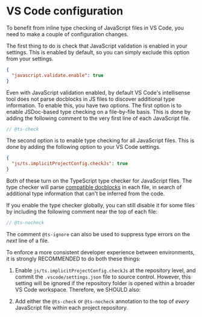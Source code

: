 # VS Code configuration

To benefit from inline type checking of JavaScript files in VS Code, you need to make a couple of configuration changes.

The first thing to do is check that JavaScript validation is enabled in your settings. This is enabled by default, so you can simply exclude this option from your settings.

```json
{
  "javascript.validate.enable": true
}
```

Even with JavaScript validation enabled, by default VS Code's intellisense tool does not parse docblocks in JS files to discover additional type information. To enable this, you have two options. The first option is to enable  JSDoc-based type checking on a file-by-file basis. This is done by adding the following comment to the very first line of each JavaScript file.

```js
// @ts-check
```

The second option is to enable type checking for all JavaScript files. This is done by adding the following option to your VS Code settings.

```json
{
  "js/ts.implicitProjectConfig.checkJs": true
}
```

Both of these turn on the TypeScript type checker for JavaScript files. The type checker will parse [compatible docblocks](/www.typescriptlang.org/docs/handbook/jsdoc-supported-types.html) in each file, in search of additional type information that can't be inferred from the code.

If you enable the type checker globally, you can still disable it for some files by including the following comment near the top of each file:

```js
// @ts-nocheck
```

The comment `@ts-ignore` can also be used to suppress type errors on the _next_ line of a file.

To enforce a more consistent developer experience between environments, it is strongly RECOMMENDED to do both these things:

1. Enable `js/ts.implicitProjectConfig.checkJs` at the repository level, and commit the `.vscode/settings.json` file to source control. However, this setting will be ignored if the repository folder is opened within a broader VS Code workspace. Therefore, we SHOULD also:

2. Add either the `@ts-check` or `@ts-nocheck` annotation to the top of _every_ JavaScript file within each project repository.

